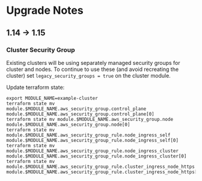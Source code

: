 # Upgrade Notes

## 1.14 -> 1.15

### Cluster Security Group

Existing clusters will be using separately managed security groups for cluster
and nodes. To continue to use these (and avoid recreating the cluster) set
`legacy_security_groups = true` on the cluster module.

Update terraform state:

```shell
export MODULE_NAME=example-cluster
terraform state mv module.$MODULE_NAME.aws_security_group.control_plane module.$MODULE_NAME.aws_security_group.control_plane[0]
terraform state mv module.$MODULE_NAME.aws_security_group.node module.$MODULE_NAME.aws_security_group.node[0]
terraform state mv module.$MODULE_NAME.aws_security_group_rule.node_ingress_self module.$MODULE_NAME.aws_security_group_rule.node_ingress_self[0]
terraform state mv module.$MODULE_NAME.aws_security_group_rule.node_ingress_cluster module.$MODULE_NAME.aws_security_group_rule.node_ingress_cluster[0]
terraform state mv module.$MODULE_NAME.aws_security_group_rule.cluster_ingress_node_https module.$MODULE_NAME.aws_security_group_rule.cluster_ingress_node_https[0]
```
